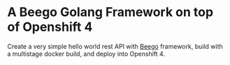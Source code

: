 # A Beego Golang Framework on top of Openshift 4

Create a very simple hello world rest API with [Beego](https://github.com/beego/beego) framework, build with a multistage docker build, and deploy into Openshift 4.
